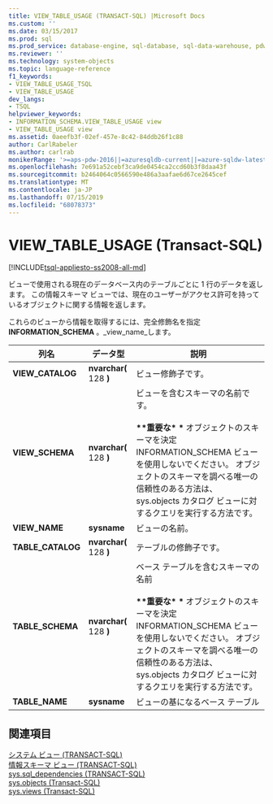 ```yaml
---
title: VIEW_TABLE_USAGE (TRANSACT-SQL) |Microsoft Docs
ms.custom: ''
ms.date: 03/15/2017
ms.prod: sql
ms.prod_service: database-engine, sql-database, sql-data-warehouse, pdw
ms.reviewer: ''
ms.technology: system-objects
ms.topic: language-reference
f1_keywords:
- VIEW_TABLE_USAGE_TSQL
- VIEW_TABLE_USAGE
dev_langs:
- TSQL
helpviewer_keywords:
- INFORMATION_SCHEMA.VIEW_TABLE_USAGE view
- VIEW_TABLE_USAGE view
ms.assetid: 0aeefb3f-02ef-457e-8c42-84ddb26f1c88
author: CarlRabeler
ms.author: carlrab
monikerRange: '>=aps-pdw-2016||=azuresqldb-current||=azure-sqldw-latest||>=sql-server-2016||=sqlallproducts-allversions||>=sql-server-linux-2017||=azuresqldb-mi-current'
ms.openlocfilehash: 7e691a52cebf3ca9de0454ca2ccd60b3f8daa43f
ms.sourcegitcommit: b2464064c0566590e486a3aafae6d67ce2645cef
ms.translationtype: MT
ms.contentlocale: ja-JP
ms.lasthandoff: 07/15/2019
ms.locfileid: "68078373"
---
```

# <a name="viewtableusage-transact-sql"></a>VIEW_TABLE_USAGE (Transact-SQL)
[!INCLUDE[tsql-appliesto-ss2008-all-md](../../includes/tsql-appliesto-ss2008-all-md.md)]

  ビューで使用される現在のデータベース内のテーブルごとに 1 行のデータを返します。 この情報スキーマ ビューでは、現在のユーザーがアクセス許可を持っているオブジェクトに関する情報を返します。  
  
 これらのビューから情報を取得するには、完全修飾名を指定**INFORMATION_SCHEMA** 。_view_name_します。  
  
|列名|データ型|説明|  
|-----------------|---------------|-----------------|  
|**VIEW_CATALOG**|**nvarchar(** 128 **)**|ビュー修飾子です。|  
|**VIEW_SCHEMA**|**nvarchar(** 128 **)**|ビューを含むスキーマの名前です。<br /><br /> **&#42;&#42;重要な&#42; &#42;** オブジェクトのスキーマを決定 INFORMATION_SCHEMA ビューを使用しないでください。 オブジェクトのスキーマを調べる唯一の信頼性のある方法は、sys.objects カタログ ビューに対するクエリを実行する方法です。|  
|**VIEW_NAME**|**sysname**|ビューの名前。|  
|**TABLE_CATALOG**|**nvarchar(** 128 **)**|テーブルの修飾子です。|  
|**TABLE_SCHEMA**|**nvarchar(** 128 **)**|ベース テーブルを含むスキーマの名前<br /><br /> **&#42;&#42;重要な&#42; &#42;** オブジェクトのスキーマを決定 INFORMATION_SCHEMA ビューを使用しないでください。 オブジェクトのスキーマを調べる唯一の信頼性のある方法は、sys.objects カタログ ビューに対するクエリを実行する方法です。|  
|**TABLE_NAME**|**sysname**|ビューの基になるベース テーブル|  
  
## <a name="see-also"></a>関連項目  
 [システム ビュー &#40;TRANSACT-SQL&#41;](https://msdn.microsoft.com/library/35a6161d-7f43-4e00-bcd3-3091f2015e90)   
 [情報スキーマ ビュー &#40;TRANSACT-SQL&#41;](~/relational-databases/system-information-schema-views/system-information-schema-views-transact-sql.md)   
 [sys.sql_dependencies &#40;TRANSACT-SQL&#41;](../../relational-databases/system-catalog-views/sys-sql-dependencies-transact-sql.md)   
 [sys.objects &#40;Transact-SQL&#41;](../../relational-databases/system-catalog-views/sys-objects-transact-sql.md)   
 [sys.views &#40;Transact-SQL&#41;](../../relational-databases/system-catalog-views/sys-views-transact-sql.md)  
  
  

